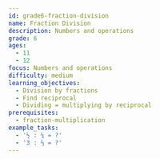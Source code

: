 ```yaml
---
id: grade6-fraction-division
name: Fraction Division
description: Numbers and operations
grade: 6
ages:
  - 11
  - 12
focus: Numbers and operations
difficulty: medium
learning_objectives:
  - Division by fractions
  - Find reciprocal
  - Dividing = multiplying by reciprocal
prerequisites:
  - fraction-multiplication
example_tasks:
  - '½ : ¼ = ?'
  - '3 : ⅔ = ?'
---
```

